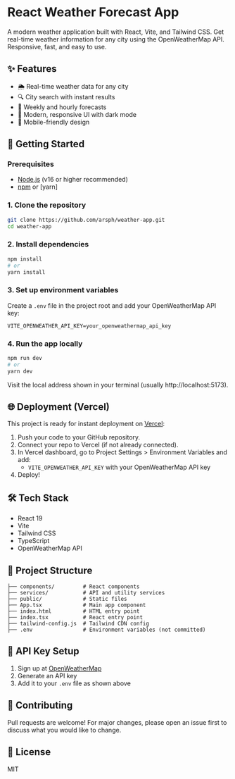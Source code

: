 # React Weather Forecast App

A modern weather application built with React, Vite, and Tailwind CSS. Get real-time weather information for any city using the OpenWeatherMap API. Responsive, fast, and easy to use.

## ✨ Features
- 🌦️ Real-time weather data for any city
- 🔍 City search with instant results
- 📅 Weekly and hourly forecasts
- 🎨 Modern, responsive UI with dark mode
- 📱 Mobile-friendly design

## 🚀 Getting Started

### Prerequisites
- [Node.js](https://nodejs.org/) (v16 or higher recommended)
- [npm](https://www.npmjs.com/) or [yarn]

### 1. Clone the repository
```sh
git clone https://github.com/arsph/weather-app.git
cd weather-app
```

### 2. Install dependencies
```sh
npm install
# or
yarn install
```

### 3. Set up environment variables
Create a `.env` file in the project root and add your OpenWeatherMap API key:
```env
VITE_OPENWEATHER_API_KEY=your_openweathermap_api_key
```

### 4. Run the app locally
```sh
npm run dev
# or
yarn dev
```
Visit the local address shown in your terminal (usually http://localhost:5173).

## 🌐 Deployment (Vercel)
This project is ready for instant deployment on [Vercel](https://vercel.com/):
1. Push your code to your GitHub repository.
2. Connect your repo to Vercel (if not already connected).
3. In Vercel dashboard, go to Project Settings > Environment Variables and add:
   - `VITE_OPENWEATHER_API_KEY` with your OpenWeatherMap API key
4. Deploy!

## 🛠️ Tech Stack
- React 19
- Vite
- Tailwind CSS
- TypeScript
- OpenWeatherMap API

## 📁 Project Structure
```
├── components/         # React components
├── services/           # API and utility services
├── public/             # Static files
├── App.tsx             # Main app component
├── index.html          # HTML entry point
├── index.tsx           # React entry point
├── tailwind-config.js  # Tailwind CDN config
├── .env                # Environment variables (not committed)
```

## 🔑 API Key Setup
1. Sign up at [OpenWeatherMap](https://openweathermap.org/)
2. Generate an API key
3. Add it to your `.env` file as shown above

## 🤝 Contributing
Pull requests are welcome! For major changes, please open an issue first to discuss what you would like to change.

## 📝 License
MIT
